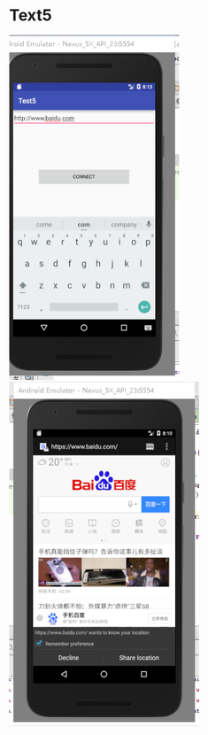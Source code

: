 # Text5
![photo](https://github.com/TALHhuang/Text5/blob/master/photo/1.png)
![photo](https://github.com/TALHhuang/Text5/blob/master/photo/2.png)
